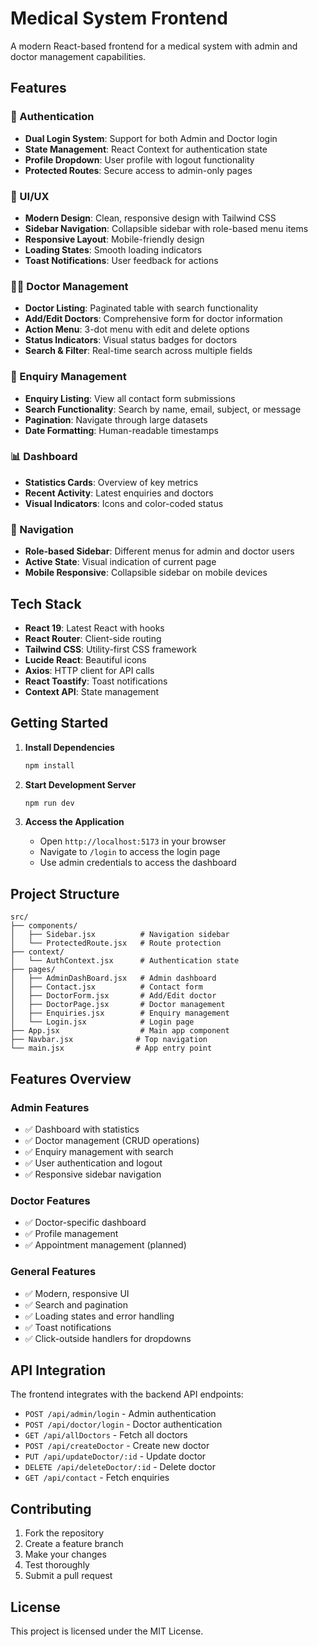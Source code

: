# Medical System Frontend

A modern React-based frontend for a medical system with admin and doctor management capabilities.

## Features

### 🔐 Authentication
- **Dual Login System**: Support for both Admin and Doctor login
- **State Management**: React Context for authentication state
- **Profile Dropdown**: User profile with logout functionality
- **Protected Routes**: Secure access to admin-only pages

### 🎨 UI/UX
- **Modern Design**: Clean, responsive design with Tailwind CSS
- **Sidebar Navigation**: Collapsible sidebar with role-based menu items
- **Responsive Layout**: Mobile-friendly design
- **Loading States**: Smooth loading indicators
- **Toast Notifications**: User feedback for actions

### 👨‍⚕️ Doctor Management
- **Doctor Listing**: Paginated table with search functionality
- **Add/Edit Doctors**: Comprehensive form for doctor information
- **Action Menu**: 3-dot menu with edit and delete options
- **Status Indicators**: Visual status badges for doctors
- **Search & Filter**: Real-time search across multiple fields

### 📧 Enquiry Management
- **Enquiry Listing**: View all contact form submissions
- **Search Functionality**: Search by name, email, subject, or message
- **Pagination**: Navigate through large datasets
- **Date Formatting**: Human-readable timestamps

### 📊 Dashboard
- **Statistics Cards**: Overview of key metrics
- **Recent Activity**: Latest enquiries and doctors
- **Visual Indicators**: Icons and color-coded status

### 🧭 Navigation
- **Role-based Sidebar**: Different menus for admin and doctor users
- **Active State**: Visual indication of current page
- **Mobile Responsive**: Collapsible sidebar on mobile devices

## Tech Stack

- **React 19**: Latest React with hooks
- **React Router**: Client-side routing
- **Tailwind CSS**: Utility-first CSS framework
- **Lucide React**: Beautiful icons
- **Axios**: HTTP client for API calls
- **React Toastify**: Toast notifications
- **Context API**: State management

## Getting Started

1. **Install Dependencies**
   ```bash
   npm install
   ```

2. **Start Development Server**
   ```bash
   npm run dev
   ```

3. **Access the Application**
   - Open `http://localhost:5173` in your browser
   - Navigate to `/login` to access the login page
   - Use admin credentials to access the dashboard

## Project Structure

```
src/
├── components/
│   ├── Sidebar.jsx          # Navigation sidebar
│   └── ProtectedRoute.jsx   # Route protection
├── context/
│   └── AuthContext.jsx      # Authentication state
├── pages/
│   ├── AdminDashBoard.jsx   # Admin dashboard
│   ├── Contact.jsx          # Contact form
│   ├── DoctorForm.jsx       # Add/Edit doctor
│   ├── DoctorPage.jsx       # Doctor management
│   ├── Enquiries.jsx        # Enquiry management
│   └── Login.jsx            # Login page
├── App.jsx                  # Main app component
├── Navbar.jsx              # Top navigation
└── main.jsx                # App entry point
```

## Features Overview

### Admin Features
- ✅ Dashboard with statistics
- ✅ Doctor management (CRUD operations)
- ✅ Enquiry management with search
- ✅ User authentication and logout
- ✅ Responsive sidebar navigation

### Doctor Features
- ✅ Doctor-specific dashboard
- ✅ Profile management
- ✅ Appointment management (planned)

### General Features
- ✅ Modern, responsive UI
- ✅ Search and pagination
- ✅ Loading states and error handling
- ✅ Toast notifications
- ✅ Click-outside handlers for dropdowns

## API Integration

The frontend integrates with the backend API endpoints:
- `POST /api/admin/login` - Admin authentication
- `POST /api/doctor/login` - Doctor authentication
- `GET /api/allDoctors` - Fetch all doctors
- `POST /api/createDoctor` - Create new doctor
- `PUT /api/updateDoctor/:id` - Update doctor
- `DELETE /api/deleteDoctor/:id` - Delete doctor
- `GET /api/contact` - Fetch enquiries

## Contributing

1. Fork the repository
2. Create a feature branch
3. Make your changes
4. Test thoroughly
5. Submit a pull request

## License

This project is licensed under the MIT License.

